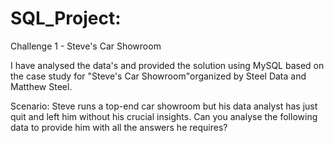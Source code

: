 # SQL_Project:

Challenge 1 - Steve's Car Showroom

I have analysed the data's and provided the solution using MySQL based on the case study for "Steve's Car Showroom"organized by Steel Data and Matthew Steel.

Scenario:
Steve runs a top-end car showroom but his data analyst has just quit and left him without his crucial insights.
Can you analyse the following data to provide him with all the answers he requires?
